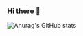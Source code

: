 ### Hi there 👋

<!--Write about you here-->

![Anurag's GitHub stats](https://github-readme-stats.vercel.app/api?username=manuarya1610&theme=codeSTACKr&show_icons=true)




<!--
**manuarya1610/manuarya1610** is a ✨ _special_ ✨ repository because its `README.md` (this file) appears on your GitHub profile.

Here are some ideas to get you started:

- 🔭 I’m currently working on ...
- 🌱 I’m currently learning ...
- 👯 I’m looking to collaborate on ...
- 🤔 I’m looking for help with ...
- 💬 Ask me about ...
- 📫 How to reach me: ...
- 😄 Pronouns: ...
- ⚡ Fun fact: ...
-->
